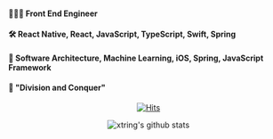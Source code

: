 #### 👨🏻‍💻   Front End Engineer 

#### 🛠   React Native, React, JavaScript, TypeScript, Swift, Spring

#### 👀   Software Architecture, Machine Learning, iOS, Spring, JavaScript Framework

#### 👊   "Division and Conquer"

  <div align="center">
	
  [![Hits](https://hits.seeyoufarm.com/api/count/incr/badge.svg?url=https%3A%2F%2Fgithub.com%2Fhyun940630)](https://hits.seeyoufarm.com)
  
  ![xtring's github stats](https://github-readme-stats.vercel.app/api?username=hyun940630&show_icons=true&theme=radical)

  </div>
